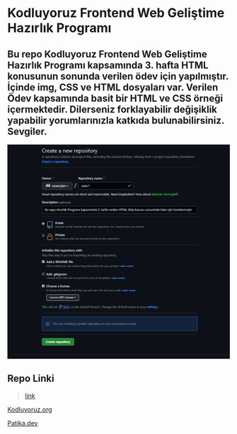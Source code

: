 # Kodluyoruz Frontend Web Geliştime Hazırlık Programı 
Bu repo  Kodluyoruz Frontend Web Geliştime Hazırlık Programı kapsamında 3. hafta HTML konusunun sonunda verilen ödev için yapılmıştır.
İçinde img, CSS ve HTML dosyaları var. Verilen Ödev kapsamında basit bir HTML ve CSS örneği içermektedir.
Dilerseniz forklayabilir değişiklik yapabilir yorumlarınızla katkıda bulunabilirsiniz.
 Sevgiler.
--- 
![](/odev1-kayit.png)

## Repo Linki 
> [link](https://github.com/ozancylan/odev1.git)

[Kodluyoruz.org](https://www.kodluyoruz.org/)

[Patika.dev](https://www.patika.dev/tr)
